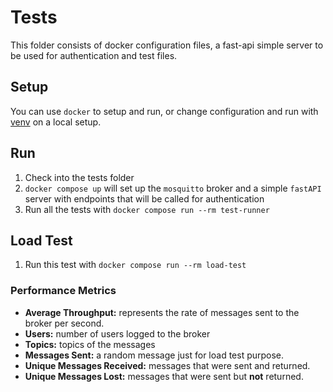 # Tests

This folder consists of docker configuration files, a fast-api simple server to be used for authentication and test files.

## Setup

You can use `docker` to setup and run, or change configuration and run with [venv](https://docs.python.org/3/library/venv.html) on a local setup.

## Run

1. Check into the tests folder
2. `docker compose up` will set up the `mosquitto` broker and a simple `fastAPI` server with endpoints that will be called for authentication
3. Run all the tests with `docker compose run --rm test-runner`


## Load Test
1. Run this test with `docker compose run --rm load-test`


### Performance Metrics
- **Average Throughput:** represents the rate of messages sent to the broker per second.
- **Users:** number of users logged to the broker
- **Topics:** topics of the messages
- **Messages Sent:** a random message just for load test purpose.
- **Unique Messages Received:** messages that were sent and returned.  
- **Unique Messages Lost:** messages that were sent but **not** returned.
